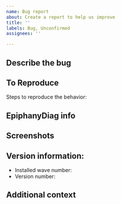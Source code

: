 ```yaml
---
name: Bug report
about: Create a report to help us improve
title: ''
labels: Bug, Unconfirmed
assignees: ''

---
```


**Describe the bug**
---
<!--A clear and concise description of what the bug is.-->

**To Reproduce**
---
Steps to reproduce the behavior:

**EpiphanyDiag info**
---
<!--Please extract and run the "EpiphanyDiag.exe" program in the mod's folder, and post the file it produces. This will provide us with detailed logs and will heavily improve the likelihood that we will be able to resolve your issue-->

**Screenshots**
---
<!--If applicable, add screenshots to help explain your problem.-->

**Version information:** <!-- You can find this information by running `epiphany version-info` in the console -->
---
 - Installed wave number: <!--e.g. Wave 4-->
 - Version number: 

**Additional context**
---
<!--If you feel it's necessary, add any other context about the problem here.-->
